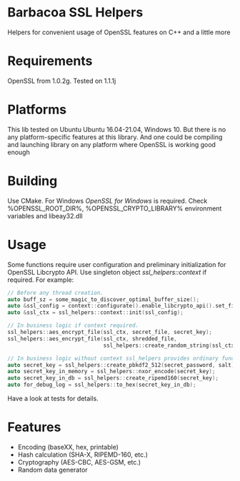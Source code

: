 # Barbacoa SSL Helpers

Helpers for convenient usage of OpenSSL features on C++ and a little more

# Requirements

OpenSSL from 1.0.2g. Tested on 1.1.1j

# Platforms

This lib tested on Ubuntu Ubuntu 16.04-21.04, Windows 10. But there is no any platform-specific features at this library. And one could be compiling and launching library on any platform where OpenSSL is working good enough

# Building

Use CMake. 
For Windows *OpenSSL for Windows* is required. Check 
%OPENSSL_ROOT_DIR%, %OPENSSL_CRYPTO_LIBRARY% environment variables and 
libeay32.dll

# Usage

Some functions require user configuration and preliminary initialization for OpenSSL Libcrypto API. 
Use singleton object _ssl_helpers::context_ if required. For example:

```cpp
// Before any thread creation.
auto buff_sz = some_magic_to_discover_optimal_buffer_size();
auto &ssl_config = context::configurate().enable_libcrypto_api().set_file_buffer_size(buff_sz);
auto &ssl_ctx = ssl_helpers::context::init(ssl_config);

// In business logic if context required.
ssl_helpers::aes_encrypt_file(ssl_ctx, secret_file, secret_key);
ssl_helpers::aes_encrypt_file(ssl_ctx, shredded_file, 
                              ssl_helpers::create_random_string(ssl_ctx, 13));

// In business logic without context ssl_helpers provides ordinary functions.
auto secret_key = ssl_helpers::create_pbkdf2_512(secret_password, salt);
auto secret_key_in_memory = ssl_helpers::nxor_encode(secret_key);
auto secret_key_in_db = ssl_helpers::create_ripemd160(secret_key);
auto for_debug_log = ssl_helpers::to_hex(secret_key_in_db);
```

Have a look at tests for details.

# Features

* Encoding (baseXX, hex, printable)
* Hash calculation (SHA-X, RIPEMD-160, etc.)
* Cryptography (AES-CBC, AES-GSM, etc.)
* Random data generator


